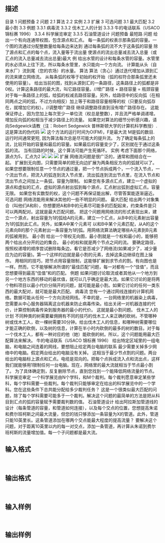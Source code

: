 ## 描述

目录 1 问题预备 2 问题 2.1 算法 2.2 实例 2.3 扩展 3 可选问题 3.1 最大匹配 3.2 最小割 3.3 例题 3.3.1 病毒流 3.3.2 伐木工人的计划 3.3.3 牛的电话联系（USACO 锦标赛 1996） 3.3.4 科学展览审定 3.3.5 石油管道设计 问题预备 最短路 问题 给出一个有向连通带权图，包含源点和汇点。 每一条弧的权表示那条弧的容量。一个图的流通过分配整数量给每条边来达到 通过每条弧的流不大于这条弧的容量 除了源点和汇点的每个点，流入量等于流出量 使源点的流出总量减去流入总量（或汇点的流入总量减去流出总量)最大 例 给出水管的设计和每条水管的容量。水管里的水必须从上往下流，所以每条水管里，水只能向一个方向流。 计算能从头（自来水厂）流到尾（您的农场）的水量。 算法 算法（贪心）通过迭代增加从源到汇的流来建立网络流。 从每条弧的权等于初始的权开始（弧的权符合那条弧里还未使用的容量）。 给出当前的图，找到从源到汇的一条路径，这条路径上的弧都是非0权。计算这条路径的最大流，叫它路径容量。//增广路径 + 路径容量 = 瓶颈容量 对于每一条路径上的弧，给弧的权减去路径容量。另外，给路径中的反向弧（在相同两点之间的弧，不过方向相反）加上等于和路径容量相等的权（只要反向弧存在，就增加它的权）。//调整增广路径 继续调整路径直到没有增广路径存在。 这能保证停止，因为您加上每次至少一单位流（权总是整数），并且流严格单调递增。增加反向弧的权相当于减少路径上的流量。 如果您对算法的细节分析感兴趣，请向Sedgewick请教（注：Robert Sedgewick 普林斯顿大学的计算机科学教授）. 这是算法的伪代码 <img border=0 src=http://127.0.0.1:80/JudgeOnline/images/P1585_0.jpg> 这个方法的运行时间为O(FM)，F是最大流 M是弧的数目. 运行时间通常更短, 因为算法每次总是尽可能大的提升流。 为了确定每条弧上的流，比较开始的容量和最后的容量。如果最后的容量变少了，区别就在于通过这条弧的流。 当有回路的时候，这个算法可能产生死循环。 实例 考虑下面那个网络，源点为5，汇点为2 <img border=0 src=http://127.0.0.1:80/JudgeOnline/images/P1585_1.jpg> <img border=0 src=http://127.0.0.1:80/JudgeOnline/images/P1585_2.jpg> <img border=0 src=http://127.0.0.1:80/JudgeOnline/images/P1585_3.jpg> 扩展 网络流问题是很广泛的，通常和图结合在一起。 扩展到无向图，只需要简单的把无向边扩展为两条相反方向的弧就可以了。 如果您想要限制任意一个节点的通过量，把一个节点拆成两个，一个流入节点，一个流出节点，把流入的弧连到流入节点里，流出弧连到流出节点里，在流入节点和流出节点之间加上一条弧，容量为限制。 如果您有多源点汇点，建立一个虚拟的源点和虚拟的汇点，虚拟的源点射出弧到每个源点，汇点射出弧到虚拟汇点。容量无限。 如果您有实数型的权，这个问题不再保证能出解，尽管答案能逐渐逼近。 可选问题 网络流能用来解决其他的一些不明显的问题。 最大匹配 给出两个对象集合（叫他们A和B），你想要把A和B中的元素尽可能多的匹配起来，约束条件是只可以两两配对。这就是最大匹配问题。 把这个问题用网络流的形式表现出来，建立一个源点，射出容量为1的弧给A的元素，建立一个汇点，从B中的元素射出容量为1的弧到此汇点。另外，如果A中某个元素可 以和B中某个元素匹配，从A的这个元素向B的那个元素射出一条容量为1的弧。用网络流算法确定哪些A元素到B元素的弧被用到。 最小割 给出一个带权无向图，最小割就是一个权和最小的，能够把两个给出点分开的边的集合。 最小的权和就是两个节点之间的流。 要确定路径，按照权递增的顺序尝试删除每条边，看它是否减少了网络流(如果减少了，减少量应为边的容量)。第一个这样的边就是最小割的元素，去掉这条边继续在图上操作。 用相同的技巧，把节点用容量限制，这能够扩展到求节点的割。有向图也是一样。然而，它不能够解决所谓的“最佳匹配”问题，每一对都有一个“佳值”，而且您想要得到最高“佳值”和的匹配。 例题 如果问题讨论取流或者其他从一个地方到另一个地方东西的移动的最优值，就可以几乎确定是最大流。如果它讨论的是将两个物料项目以最小代价分隔开的问题，就可能是最小割。如果它讨论的任何一类东西的最大配对，就可能是最大匹配。 病毒流 您有一个通过网线连接的计算机网络。数据可能从任何一个方向流经网线。不幸的是，一台网络里的机器染上病毒，您需要从中心服务器隔离这台机器来防止病毒传染。给出关闭一对机器连接的代价，计算控制病毒传染到服务器的最小的代价。 这就是最小割问题。 伐木工人的计划 不同种类的树需要雇佣拥有不同的技巧的伐木工人来正确的砍树。不管哪种树或伐木工人，砍一棵树需要30分钟。给出伐木工人的信息，和哪种树需要哪位才能正确的砍倒，以及树的信息，计算在半小时内砍倒的最多的树的数目。对于每一个伐木工人，都有一种对应的他（她）能砍倒的树。所以，这个问题能用最大匹配算法来解决。 牛的电话联系（USACO 锦标赛 1996） 给出特定区域里的一组电脑，和电脑之间连着的网线，要想阻止给定两台电脑的联系 最少需要关掉多少网络中的电脑。假定两台给出的电脑没有关掉。 这相当于最少节点割的问题。两台给出的电脑标上源点和汇点。电缆是双向的。把每个点拆成流入点和流出点，这样我们就能够用1限制任何一台电脑。现在，网络里的最大流就相当于节点最小割了。 为了具体确定割，反复删除节点，直到您找到一个能降低网络流量的节点。 科学展览审定 一个科学展览由N个学科，和M个裁判。每个裁判愿意审定某些学科，每个学科需要一些裁判。每个裁判只能够审定在给出的科学展览中的一个学科。您在这些条件下总共能分配给多少裁判任务？ 这是一个很类似最大匹配的问题，除了每个学科需要可能多于一个裁判。解决这个问题的最简单的方法是把从科目到汇点的弧的容量赋予需要裁判数的值。 石油管道设计 给出阿拉斯加管道线的设计（每条管道的容量，和管道如何连接），以及每个交点的位置，您想提高朱诺和费尔班柯斯之间最大流量，但您的钱只够添加一条容量为X的管道。此外，管道只能10英里长。这条管道添加在哪两个交点能最大程度的提高流量？ 要解决这个问题，对于距离10英里以内的每一对交点，添加一条管道，再计算从朱诺到费尔班柯斯的流量增加值。每一个子问题都是最大流。 

## 输入格式

 

## 输出格式

 

## 输入样例

```plaintext
 
```

## 输出样例

```plaintext
 
```



 



 

